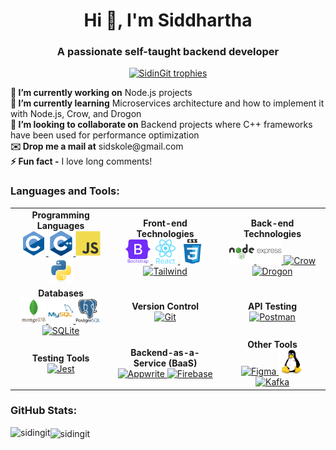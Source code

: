 <h1 align="center">Hi 👋, I'm Siddhartha</h1>
<h3 align="center">A passionate self-taught backend developer</h3>

<p align="center"> 
  <a href="https://github-enchanter-list.vercel.app/list/trophies"><img src="https://github-profile-trophy.vercel.app/?username=SidinGit&theme=juicyfresh&row=1&column=3" alt="SidinGit trophies"/></a> 
</p>

<p>
  <strong>🔭 I’m currently working on</strong> Node.js projects <br>
  <strong>🌱 I’m currently learning</strong> Microservices architecture and how to implement it with Node.js, Crow, and Drogon<br>
  <strong>👯 I’m looking to collaborate on</strong> Backend projects where C++ frameworks have been used for performance optimization<br>
  <strong>✉️ Drop me a mail at</strong> sidskole@gmail.com<br>
  <strong>⚡ Fun fact -</strong> I love long comments!
</p>


<h3 align="left">Languages and Tools:</h3>
<table>
  <tr>
    <td style="text-align: center;">
      <strong>Programming Languages</strong><br>
      <a href="https://www.cprogramming.com/" target="_blank" rel="noreferrer"> <img src="https://raw.githubusercontent.com/devicons/devicon/master/icons/c/c-original.svg" alt="C" width="40" height="40"/> </a>
      <a href="https://www.w3schools.com/cpp/" target="_blank" rel="noreferrer"> <img src="https://raw.githubusercontent.com/devicons/devicon/master/icons/cplusplus/cplusplus-original.svg" alt="C++" width="40" height="40"/> </a>
      <a href="https://www.javascript.com/" target="_blank" rel="noreferrer"> <img src="https://raw.githubusercontent.com/devicons/devicon/master/icons/javascript/javascript-original.svg" alt="JavaScript" width="40" height="40"/> </a>
      <a href="https://www.python.org/" target="_blank" rel="noreferrer"> <img src="https://raw.githubusercontent.com/devicons/devicon/master/icons/python/python-original.svg" alt="Python" width="40" height="40"/> </a>
    </td>
    <td style="text-align: center;">
      <strong>Front-end Technologies</strong><br>
      <a href="https://getbootstrap.com" target="_blank" rel="noreferrer"> <img src="https://raw.githubusercontent.com/devicons/devicon/master/icons/bootstrap/bootstrap-plain-wordmark.svg" alt="Bootstrap" width="40" height="40"/> </a>
      <a href="https://reactjs.org/" target="_blank" rel="noreferrer"> <img src="https://raw.githubusercontent.com/devicons/devicon/master/icons/react/react-original-wordmark.svg" alt="React" width="40" height="40"/> </a>
      <a href="https://www.w3schools.com/css/" target="_blank" rel="noreferrer"> <img src="https://raw.githubusercontent.com/devicons/devicon/master/icons/css3/css3-original-wordmark.svg" alt="CSS" width="40" height="40"/> </a>
      <a href="https://tailwindcss.com/" target="_blank" rel="noreferrer"> <img src="https://www.vectorlogo.zone/logos/tailwindcss/tailwindcss-icon.svg" alt="Tailwind" width="40" height="40"/> </a>
    </td>
    <td style="text-align: center;">
      <strong>Back-end Technologies</strong><br>
      <a href="https://nodejs.org" target="_blank" rel="noreferrer"> <img src="https://raw.githubusercontent.com/devicons/devicon/master/icons/nodejs/nodejs-original-wordmark.svg" alt="Node.js" width="40" height="40"/> </a>
      <a href="https://expressjs.com" target="_blank" rel="noreferrer"> <img src="https://raw.githubusercontent.com/devicons/devicon/master/icons/express/express-original-wordmark.svg" alt="Express" width="40" height="40"/> </a>
      <a href="https://www.crowcpp.org/" target="_blank" rel="noreferrer"> <img src="https://crowcpp.org/master/assets/crowlogo_main_color.svg" alt="Crow" width="40" height="40"/> </a>
      <a href="https://drogonframework.com/" target="_blank" rel="noreferrer"> <img src="https://repository-images.githubusercontent.com/131236938/be693c00-693d-11e9-9d03-90c0d5344650" alt="Drogon" width="40" height="40"/> </a>
    </td>
  </tr>
  <tr>
    <td style="text-align: center;">
      <strong>Databases</strong><br>
      <a href="https://www.mongodb.com/" target="_blank" rel="noreferrer"> <img src="https://raw.githubusercontent.com/devicons/devicon/master/icons/mongodb/mongodb-original-wordmark.svg" alt="MongoDB" width="40" height="40"/> </a>
      <a href="https://www.mysql.com/" target="_blank" rel="noreferrer"> <img src="https://raw.githubusercontent.com/devicons/devicon/master/icons/mysql/mysql-original-wordmark.svg" alt="MySQL" width="40" height="40"/> </a>
      <a href="https://www.postgresql.org" target="_blank" rel="noreferrer"> <img src="https://raw.githubusercontent.com/devicons/devicon/master/icons/postgresql/postgresql-original-wordmark.svg" alt="PostgreSQL" width="40" height="40"/> </a>
      <a href="https://www.sqlite.org/" target="_blank" rel="noreferrer"> <img src="https://www.vectorlogo.zone/logos/sqlite/sqlite-icon.svg" alt="SQLite" width="40" height="40"/> </a>
    </td>
    <td style="text-align: center;">
      <strong>Version Control</strong><br>
      <a href="https://git-scm.com/" target="_blank" rel="noreferrer"> <img src="https://www.vectorlogo.zone/logos/git-scm/git-scm-icon.svg" alt="Git" width="40" height="40"/> </a>
    </td>
    <td style="text-align: center;">
      <strong>API Testing</strong><br>
      <a href="https://postman.com" target="_blank" rel="noreferrer"> <img src="https://www.vectorlogo.zone/logos/getpostman/getpostman-icon.svg" alt="Postman" width="40" height="40"/> </a>
    </td>
  </tr>
  <tr>
    <td style="text-align: center;">
      <strong>Testing Tools</strong><br>
      <a href="https://jestjs.io" target="_blank" rel="noreferrer"> <img src="https://www.vectorlogo.zone/logos/jestjsio/jestjsio-icon.svg" alt="Jest" width="40" height="40"/> </a>
    </td>
    <td style="text-align: center;">
      <strong>Backend-as-a-Service (BaaS)</strong><br>
      <a href="https://appwrite.io" target="_blank" rel="noreferrer"> <img src="https://www.vectorlogo.zone/logos/appwriteio/appwriteio-icon.svg" alt="Appwrite" width="40" height="40"/> </a>
      <a href="https://firebase.google.com/" target="_blank" rel="noreferrer"> <img src="https://www.vectorlogo.zone/logos/firebase/firebase-icon.svg" alt="Firebase" width="40" height="40"/> </a>
    </td>
    <td style="text-align: center;">
      <strong>Other Tools</strong><br>
      <a href="https://www.figma.com/" target="_blank" rel="noreferrer"> <img src="https://www.vectorlogo.zone/logos/figma/figma-icon.svg" alt="Figma" width="40" height="40"/> </a>
      <a href="https://www.linux.org/" target="_blank" rel="noreferrer"> <img src="https://raw.githubusercontent.com/devicons/devicon/master/icons/linux/linux-original.svg" alt="Linux" width="40" height="40"/> </a>
      <a href="https://www.kafka.apache.org/" target="_blank" rel="noreferrer"> <img src="https://www.vectorlogo.zone/logos/apache_kafka/apache_kafka-icon.svg" alt="Kafka" width="40" height="40"/> </a>
    </td>
  </tr>
</table>


<h3 align="left">GitHub Stats:</h3>
<p align="left">
  <img align="left" src="https://github-readme-stats.vercel.app/api/top-langs?username=sidingit&show_icons=true&locale=en&layout=compact&theme=dark" alt="sidingit" />
</p>



<p><img align="center" src="https://github-readme-streak-stats.herokuapp.com/?user=sidingit&theme=dark" alt="sidingit" /></p>
